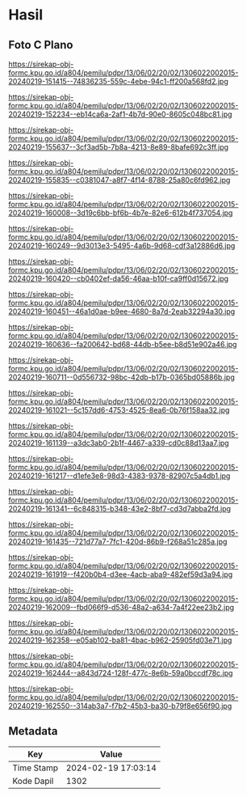 # Hasil

## Foto C Plano

https://sirekap-obj-formc.kpu.go.id/a804/pemilu/pdpr/13/06/02/20/02/1306022002015-20240219-151415--74836235-559c-4ebe-94c1-ff200a568fd2.jpg

https://sirekap-obj-formc.kpu.go.id/a804/pemilu/pdpr/13/06/02/20/02/1306022002015-20240219-152234--eb14ca6a-2af1-4b7d-90e0-8605c048bc81.jpg

https://sirekap-obj-formc.kpu.go.id/a804/pemilu/pdpr/13/06/02/20/02/1306022002015-20240219-155637--3cf3ad5b-7b8a-4213-8e89-8bafe692c3ff.jpg

https://sirekap-obj-formc.kpu.go.id/a804/pemilu/pdpr/13/06/02/20/02/1306022002015-20240219-155835--c0381047-a8f7-4f14-8788-25a80c6fd962.jpg

https://sirekap-obj-formc.kpu.go.id/a804/pemilu/pdpr/13/06/02/20/02/1306022002015-20240219-160008--3d19c6bb-bf6b-4b7e-82e6-612b4f737054.jpg

https://sirekap-obj-formc.kpu.go.id/a804/pemilu/pdpr/13/06/02/20/02/1306022002015-20240219-160249--9d3013e3-5495-4a6b-9d68-cdf3a12886d6.jpg

https://sirekap-obj-formc.kpu.go.id/a804/pemilu/pdpr/13/06/02/20/02/1306022002015-20240219-160420--cb0402ef-da56-46aa-b10f-ca9ff0d15672.jpg

https://sirekap-obj-formc.kpu.go.id/a804/pemilu/pdpr/13/06/02/20/02/1306022002015-20240219-160451--46a1d0ae-b9ee-4680-8a7d-2eab32294a30.jpg

https://sirekap-obj-formc.kpu.go.id/a804/pemilu/pdpr/13/06/02/20/02/1306022002015-20240219-160636--fa200642-bd68-44db-b5ee-b8d51e902a46.jpg

https://sirekap-obj-formc.kpu.go.id/a804/pemilu/pdpr/13/06/02/20/02/1306022002015-20240219-160711--0d556732-98bc-42db-b17b-0365bd05886b.jpg

https://sirekap-obj-formc.kpu.go.id/a804/pemilu/pdpr/13/06/02/20/02/1306022002015-20240219-161021--5c157dd6-4753-4525-8ea6-0b76f158aa32.jpg

https://sirekap-obj-formc.kpu.go.id/a804/pemilu/pdpr/13/06/02/20/02/1306022002015-20240219-161139--a3dc3ab0-2b1f-4467-a339-cd0c88d13aa7.jpg

https://sirekap-obj-formc.kpu.go.id/a804/pemilu/pdpr/13/06/02/20/02/1306022002015-20240219-161217--d1efe3e8-98d3-4383-9378-82907c5a4db1.jpg

https://sirekap-obj-formc.kpu.go.id/a804/pemilu/pdpr/13/06/02/20/02/1306022002015-20240219-161341--6c848315-b348-43e2-8bf7-cd3d7abba2fd.jpg

https://sirekap-obj-formc.kpu.go.id/a804/pemilu/pdpr/13/06/02/20/02/1306022002015-20240219-161435--721d77a7-7fc1-420d-86b9-f268a51c285a.jpg

https://sirekap-obj-formc.kpu.go.id/a804/pemilu/pdpr/13/06/02/20/02/1306022002015-20240219-161919--f420b0b4-d3ee-4acb-aba9-482ef59d3a94.jpg

https://sirekap-obj-formc.kpu.go.id/a804/pemilu/pdpr/13/06/02/20/02/1306022002015-20240219-162009--fbd066f9-d536-48a2-a634-7a4f22ee23b2.jpg

https://sirekap-obj-formc.kpu.go.id/a804/pemilu/pdpr/13/06/02/20/02/1306022002015-20240219-162358--e05ab102-ba81-4bac-b962-25905fd03e71.jpg

https://sirekap-obj-formc.kpu.go.id/a804/pemilu/pdpr/13/06/02/20/02/1306022002015-20240219-162444--a843d724-128f-477c-8e6b-59a0bccdf78c.jpg

https://sirekap-obj-formc.kpu.go.id/a804/pemilu/pdpr/13/06/02/20/02/1306022002015-20240219-162550--314ab3a7-f7b2-45b3-ba30-b79f8e656f90.jpg


## Metadata

| Key        | Value               |
| ---------- | ------------------- |
| Time Stamp | 2024-02-19 17:03:14 |
| Kode Dapil | 1302                |




